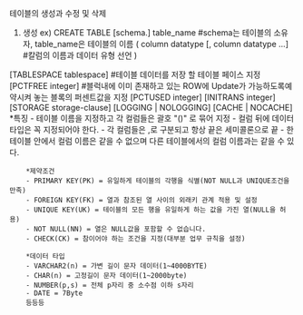테이블의 생성과 수정 및 삭제

1. 생성
  ex)
  CREATE TABLE [schema.] table_name #schema는 테이블의 소유자, table_name은 테이블의 이름
  ( column datatype
    [, column datatype ...] #칼럼의 이름과 데이터 유형 선언
  )

  [TABLESPACE tablespace] #테이블 데이터를 저장 할 테이블 페이스 지정
  [PCTFREE integer]       #블럭내에 이미 존재하고 있는 ROW에 Update가 가능하도록예약시켜 놓는 블록의 퍼센트값을 지정
  [PCTUSED integer]
  [INITRANS integer]
  [STORAGE storage-clause]
  [LOGGING | NOLOGGING]
  [CACHE | NOCACHE]
        *특징
        - 테이블 이름을 지정하고 각 컬럼들은 괄호 "()" 로 묶어 지정
        - 컬럼 뒤에 데이터 타입은 꼭 지정되어야 한다.
        - 각 컬럼들은 ,로 구분되고 항상 끝은 세미콜론으로 끝
        - 한 테이블 안에서 컬럼 이름은 같을 수 없으며 다른 테이블에서의 컬럼 이름과는 같을 수 있다.

        *제약조건
        - PRIMARY KEY(PK) = 유일하게 테이블의 각행을 식별(NOT NULL과 UNIQUE조건을 만족)
        - FOREIGN KEY(FK) = 열과 참조된 열 사이의 외래키 관계 적용 및 설정
        - UNIQUE KEY(UK) = 테이블의 모든 행을 유일하게 하는 값을 가진 열(NULL을 허용)
        - NOT NULL(NN) = 열은 NULL값을 포함할 수 없습니다.
        - CHECK(CK) = 참이어야 하는 조건을 지정(대부분 업무 규칙을 설정)

        *데이터 타입
        - VARCHAR2(n) = 가변 길이 문자 데이터(1~4000BYTE)
        - CHAR(n) = 고정길이 문자 데이터(1~2000byte)
        - NUMBER(p,s) = 전체 p자리 중 소수점 이하 s자리
        - DATE = 7Byte
        등등등
